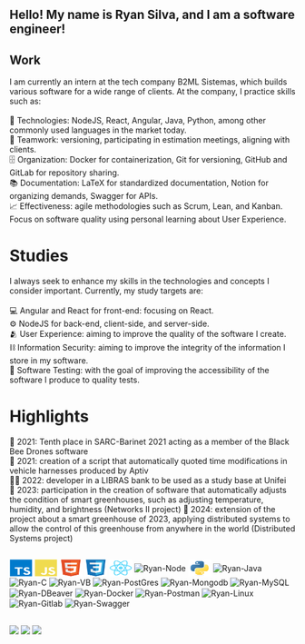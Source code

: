 ## Hello! My name is Ryan Silva, and I am a software engineer!

<h2>Work</h2>

I am currently an intern at the tech company B2ML Sistemas, which builds various software for a wide range of clients. At the company, I practice skills such as: \
\
  📡 Technologies: NodeJS, React, Angular, Java, Python, among other commonly used languages in the market today. \
  👥 Teamwork: versioning, participating in estimation meetings, aligning with clients. \
  🗄️ Organization: Docker for containerization, Git for versioning, GitHub and GitLab for repository sharing. \
  📚 Documentation: LaTeX for standardized documentation, Notion for organizing demands, Swagger for APIs. \
  📈 Effectiveness: agile methodologies such as Scrum, Lean, and Kanban. Focus on software quality using personal learning about User Experience.

<h1>Studies</h1>

I always seek to enhance my skills in the technologies and concepts I consider important. Currently, my study targets are: \
\
 💻 Angular and React for front-end: focusing on React. \
 ⚙️ NodeJS for back-end, client-side, and server-side. \
 🫂 User Experience: aiming to improve the quality of the software I create. \
 ⛓️ Information Security: aiming to improve the integrity of the information I store in my software. \
 🧪 Software Testing: with the goal of improving the accessibility of the software I produce to quality tests.

<h1>Highlights</h1>

🚁 2021: Tenth place in SARC-Barinet 2021 acting as a member of the Black Bee Drones software \
📠 2021: creation of a script that automatically quoted time modifications in vehicle harnesses produced by Aptiv \
🧏‍♀️ 2022: developer in a LIBRAS bank to be used as a study base at Unifei \
🌱 2023: participation in the creation of software that automatically adjusts the condition of smart greenhouses, such as adjusting temperature, humidity, and brightness (Networks II project)
🌱 2024: extension of the project about a smart greenhouse of 2023, applying distributed systems to allow the control of this greenhouse from anywhere in the world (Distributed Systems project)

##

<div>
  <img align="center" alt="Ryan-Ts" height="30" width="40" src="https://raw.githubusercontent.com/devicons/devicon/master/icons/typescript/typescript-plain.svg">
  <img align="center" alt="Ryan-JS" height="30" width="40" src="https://raw.githubusercontent.com/devicons/devicon/master/icons/javascript/javascript-plain.svg">
  <img align="center" alt="Ryan-HTML" height="30" width="40" src="https://raw.githubusercontent.com/devicons/devicon/master/icons/html5/html5-original.svg">
  <img align="center" alt="Ryan-CSS" height="30" width="40" src="https://raw.githubusercontent.com/devicons/devicon/master/icons/css3/css3-original.svg">
  <img align="center" alt="Ryan-React" height="30" width="40" src="https://raw.githubusercontent.com/devicons/devicon/master/icons/react/react-original.svg">
  <img align="center" alt="Ryan-Node" height="30" width="40" src="https://cdn.jsdelivr.net/gh/devicons/devicon/icons/nodejs/nodejs-original.svg">
  <img align="center" alt="Ryan-Python" height="30" width="40" src="https://raw.githubusercontent.com/devicons/devicon/master/icons/python/python-original.svg">
  <img align="center" alt="Ryan-Java" height="30" width="40" src="https://cdn.jsdelivr.net/gh/devicons/devicon/icons/java/java-original.svg">
  <img align="center" alt="Ryan-C" height="30" width="40" src="https://cdn.jsdelivr.net/gh/devicons/devicon/icons/c/c-original.svg">
  <img align="center" alt="Ryan-VB" height="30" width="40" src="https://cdn.jsdelivr.net/gh/devicons/devicon@latest/icons/visualbasic/visualbasic-original.svg" />
  <img align="center" alt="Ryan-PostGres" height="30" width="40" src="https://cdn.jsdelivr.net/gh/devicons/devicon@latest/icons/postgresql/postgresql-original-wordmark.svg" />
  <img align="center" alt="Ryan-Mongodb" height="30" width="40" src="https://cdn.jsdelivr.net/gh/devicons/devicon@latest/icons/mongodb/mongodb-original.svg" />
  <img align="center" alt="Ryan-MySQL" height="30" width="40" src="https://cdn.jsdelivr.net/gh/devicons/devicon@latest/icons/mysql/mysql-original.svg" />
  <img align="center" alt="Ryan-DBeaver" height="30" width="40" src="https://cdn.jsdelivr.net/gh/devicons/devicon@latest/icons/dbeaver/dbeaver-original.svg" />
  <img align="center" alt="Ryan-Docker" height="30" width="40" src="https://cdn.jsdelivr.net/gh/devicons/devicon/icons/docker/docker-plain-wordmark.svg">
  <img align="center" alt="Ryan-Postman" height="30" width="40" src="https://cdn.jsdelivr.net/gh/devicons/devicon@latest/icons/postman/postman-original.svg">
  <img align="center" alt="Ryan-Linux" height="30" width="40" src="https://cdn.jsdelivr.net/gh/devicons/devicon@latest/icons/linux/linux-original.svg" />
  <img align="center" alt="Ryan-Gitlab" height="30" width="40" src="https://cdn.jsdelivr.net/gh/devicons/devicon@latest/icons/gitlab/gitlab-original.svg" />
  <img align="center" alt="Ryan-Swagger" height="30" width="40" src="https://cdn.jsdelivr.net/gh/devicons/devicon@latest/icons/swagger/swagger-original.svg" />
</div>

##

<div>
  <a href="mailto:ryanchuello@gmail.com"><img src="https://img.shields.io/badge/-Gmail-%23333?style=for-the-badge&logo=gmail&logoColor=white" target="_blank"></a>
  <a href="https://www.linkedin.com/in/ryribeirosilva/" target="_blank"><img src="https://img.shields.io/badge/-LinkedIn-%230077B5?style=for-the-badge&logo=linkedin&logoColor=white" target="_blank"></a>  
  <a href="https://instagram.com/ry___silva/" target="_blank"><img src="https://img.shields.io/badge/-Instagram-%23E4405F?style=for-the-badge&logo=instagram&logoColor=white" target="_blank"></a>
</div>
